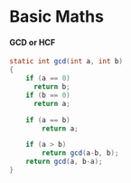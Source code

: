# Basic Maths
#### GCD or HCF
```java
static int gcd(int a, int b)
{
    if (a == 0)
      return b;
    if (b == 0)
      return a;

    if (a == b)
        return a;

    if (a > b)
        return gcd(a-b, b);
    return gcd(a, b-a);
}
```
